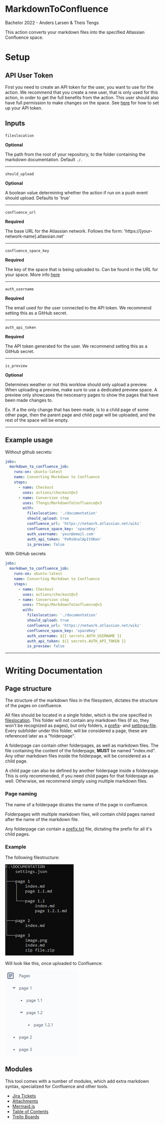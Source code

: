 # MarkdownToConfluence
Bachelor 2022 - Anders Larsen &amp; Theis Tengs

This action converts your markdown files into the specified Atlassian Confluence space.

# Setup
## API User Token
First you need to create an API token for the user, you want to use for the action. We recommend that you create a new user, that is only used for this action, in order to get the full benefits from the action. This user should also have full permission to make changes on the space. See [here](https://support.atlassian.com/atlassian-account/docs/manage-api-tokens-for-your-atlassian-account/) for how to set up your API token.

## Inputs

`fileslocation`

**Optional** 

The path from the root of your repository, to the folder containing the markdown documentation. Default `./`.

---

`should_upload`

**Optional** 

A boolean value determining whether the action if run on a push event should upload. Defaults to 'true'

---

`confluence_url`

**Required** 

The base URL for the Atlassian network. Follows the form: 'https://[your-network-name].atlassian.net'

---

`confluence_space_key`

**Required**

The key of the space that is being uploaded to. Can be found in the URL for your space. More info [here](https://confluence.atlassian.com/doc/space-keys-829076188.html)

---

`auth_username`

**Required**

The email used for the user connected to the API token. We recommend setting this as a GitHub secret.

---

`auth_api_token`

**Required**

The API token generated for the user. We recommend setting this as a GitHub secret.

---

`is_preview`

**Optional**

Determines weather or not this worklow should only upload a preview. When uploading a preview, make sure to use a dedicated preview space. A preview only showcases the nescesarry pages to show the pages that have been made changes to. 

Ex. If a the only change that has been made, is to a child page of some other page, then the parent page and child page will be uploaded, and the rest of the space will be empty.

--- 

## Example usage

Without github secrets:
```yaml
jobs:
  markdown_to_confluence_job:
    runs-on: ubuntu-latest
    name: Converting Markdown to Confluence
    steps:
      - name: Checkout
        uses: actions/checkout@v3
      - name: Conversion step
        uses: TTengs/MarkdownToConfluence@v3
        with:
          fileslocation: './documentation'
          should_upload: true
          confluence_url: 'https://network.atlassian.net/wiki'
          confluence_space_key: 'spaceKey'
          auth_username: 'your@email.com'
          auth_api_token: 'PeRsOnalApItOKen'
          is_preview: false
```

With GitHub secrets
```yaml
jobs:
  markdown_to_confluence_job:
    runs-on: ubuntu-latest
    name: Converting Markdown to Confluence
    steps:
      - name: Checkout
        uses: actions/checkout@v3
      - name: Conversion step
        uses: TTengs/MarkdownToConfluence@v3
        with:
          fileslocation: './documentation'
          should_upload: true
          confluence_url: 'https://network.atlassian.net/wiki'
          confluence_space_key: 'spaceKey'
          auth_username: ${{ secrets.AUTH_USERNAME }}
          auth_api_token: ${{ secrets.AUTH_API_TOKEN }}
          is_preview: false
```

---

# Writing Documentation

## Page structure
The structure of the markdown files in the filesystem, dictates the structure of the pages on confluence.

All files should be located in a single folder, which is the one specified in [fileslocation](#fileslocation). This folder will not contain any markdown files (if so, they won't be recognized as pages), but only folders, a [prefix](./doc/prefix.md)- and [settings-file](./doc/settings.md). Every subfolder under this folder, will be considered a page, these are referenced later as a "folderpage".

A folderpage can contain other folderpages, as well as markdown files. The file containing the content of the folderpage, __MUST__ be named "index.md". Any other markdown files inside the folderpage, will be considered as a child page.

A child page can also be defined by another folderpage inside a folderpage. This is only recommended, if you need child pages for that folderpage as well. Otherwise, we recommend simply using multiple markdown files.

### Page naming
The name of a folderpage dicates the name of the page in confluence.

Folderpages with multiple markdown files, will contain child pages named after the name of the markdown file.

Any folderpage can contain a [prefix.txt](./doc/prefix.md) file, dictating the prefix for all it's child pages.

### Example
The following filestructure:

![filesystem](./doc/images/filestructure.PNG)

Will look like this, once uploaded to Confluence:

![pagestructure](./doc/images/pagestructure.PNG)

## Modules
This tool comes with a number of modules, which add extra markdown syntax, specialized for Confluence and other tools.

- [Jira Tickets](./doc/modules/jira-tickets.md)
- [Attachments](./doc/modules/attachments.md)
- [Mermaid.js](./doc/modules/mermaid.md)
- [Table of Contents](./doc/modules/table-of-contents.md)
- [Trello Boards](./doc/modules/trello-boards.md)
